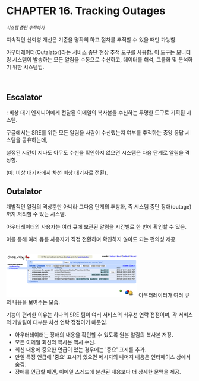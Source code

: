 # CHAPTER 16. Tracking Outages

<small><i>시스템 중단 추적하기</i></small>

지속적인 신뢰성 개선은 기준을 명확히 하고 절차를 추적할 수 있을 때만 가능함.

아우터레이터(Outalator)라는 서비스 중단 현상 추적 도구를 사용함.
이 도구는 모니터링 시스템이 발송하는 모든 알림을 수동으로 수신하고, 데이터를 해석, 그룹화 및 분석하기 위한 시스템임.

<br>

## Escalator

: 비상 대기 엔지니어에게 전달된 이메일의 복사본을 수신하는 투명한 도구로 기획된 시스템.

구글에서는 SRE를 위한 모든 알림을 사람이 수신했는지 여부를 추적하는 중앙 응답 시스템을 공유하는데,

설정된 시간이 지나도 아무도 수신을 확인하지 않으면 시스템은 다음 단계로 알림을 격상함.

(예: 비상 대기자에서 차선 비상 대기자로 전환).


## Outalator

개별적인 알림의 격상뿐만 아니라 그다음 단계의 추상화, 즉 시스템 중단 장애(outage)까지 처리할 수 있는 시스템.

아우터레이터의 사용자는 여러 큐에 보관된 알림을 시간별로 한 번에 확인할 수 있음.

이를 통해 여러 큐를 사용자가 직접 전환하며 확인하지 않아도 되는 편의성 제공.

<br><img src="./img/figure16-1.png" width="70%" />
아우터레이터가 여러 큐의 내용을 보여주는 모습.
<br>

기능이 편리한 이유는 하나의 SRE 팀이 여러 서비스의 최우선 연락 접점이며, 각 서비스의 개발팀이 대부분 차선 연락 접점이기 때문임.

- 아우터레이터는 장애의 내용을 확인할 수 있도록 원본 알림의 복사본 저장.
- 모든 이메일 회신의 복사본 역시 수신.
- 회신 내용에 중요한 언급이 있는 경우에는 '중요' 표시를 추가.
- 만일 특정 언급에 '중요' 표시가 있으면 메시지의 나머지 내용은 인터페이스 상에서 숨김.
- 장애를 언급할 때엔, 이메일 스레드에 분산된 내용보다 더 상세한 문맥을 제공.